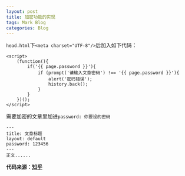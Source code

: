 ```yaml
---
layout: post
title: 加密功能的实现
tags: Mark Blog
categories: Blog
---
```


`head.html`下`<meta charset="UTF-8"/>`后加入如下代码：
```
<script>
    (function(){
        if('{{ page.password }}'){
            if (prompt('请输入文章密码') !== '{{ page.password }}'){
                alert('密码错误');
                history.back();
            }
        }
    })();
</script>
```
需要加密的文章里加进`password: 你要设的密码`

```
---
title: 文章标题
layout: default
password: 123456
---
正文......

```

**代码来源：[知乎](https://zhuanlan.zhihu.com/p/31877891)**
